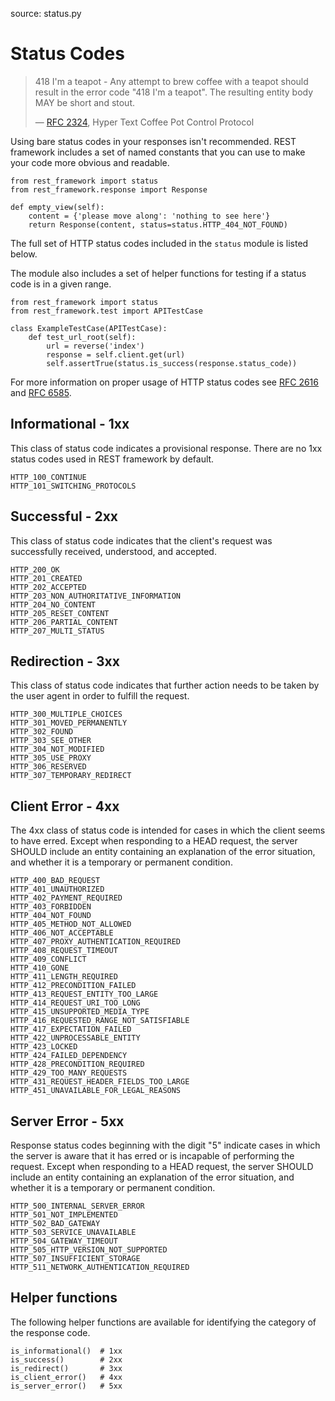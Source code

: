 source: status.py

# Status Codes

> 418 I'm a teapot - Any attempt to brew coffee with a teapot should result in the error code "418 I'm a teapot".  The resulting entity body MAY be short and stout.
>
> &mdash; [RFC 2324][rfc2324], Hyper Text Coffee Pot Control Protocol

Using bare status codes in your responses isn't recommended.  REST framework includes a set of named constants that you can use to make your code more obvious and readable.

    from rest_framework import status
    from rest_framework.response import Response

    def empty_view(self):
        content = {'please move along': 'nothing to see here'}
        return Response(content, status=status.HTTP_404_NOT_FOUND)

The full set of HTTP status codes included in the `status` module is listed below.

The module also includes a set of helper functions for testing if a status code is in a given range.

    from rest_framework import status
	from rest_framework.test import APITestCase

	class ExampleTestCase(APITestCase):
	    def test_url_root(self):
	        url = reverse('index')
	        response = self.client.get(url)
	        self.assertTrue(status.is_success(response.status_code))


For more information on proper usage of HTTP status codes see [RFC 2616][rfc2616]
and [RFC 6585][rfc6585].

## Informational - 1xx

This class of status code indicates a provisional response.  There are no 1xx status codes used in REST framework by default.

    HTTP_100_CONTINUE
    HTTP_101_SWITCHING_PROTOCOLS

## Successful - 2xx

This class of status code indicates that the client's request was successfully received, understood, and accepted.

    HTTP_200_OK
    HTTP_201_CREATED
    HTTP_202_ACCEPTED
    HTTP_203_NON_AUTHORITATIVE_INFORMATION
    HTTP_204_NO_CONTENT
    HTTP_205_RESET_CONTENT
    HTTP_206_PARTIAL_CONTENT
    HTTP_207_MULTI_STATUS

## Redirection - 3xx

This class of status code indicates that further action needs to be taken by the user agent in order to fulfill the request.

    HTTP_300_MULTIPLE_CHOICES
    HTTP_301_MOVED_PERMANENTLY
    HTTP_302_FOUND
    HTTP_303_SEE_OTHER
    HTTP_304_NOT_MODIFIED
    HTTP_305_USE_PROXY
    HTTP_306_RESERVED
    HTTP_307_TEMPORARY_REDIRECT

## Client Error - 4xx

The 4xx class of status code is intended for cases in which the client seems to have erred.  Except when responding to a HEAD request, the server SHOULD include an entity containing an explanation of the error situation, and whether it is a temporary or permanent condition.

    HTTP_400_BAD_REQUEST
    HTTP_401_UNAUTHORIZED
    HTTP_402_PAYMENT_REQUIRED
    HTTP_403_FORBIDDEN
    HTTP_404_NOT_FOUND
    HTTP_405_METHOD_NOT_ALLOWED
    HTTP_406_NOT_ACCEPTABLE
    HTTP_407_PROXY_AUTHENTICATION_REQUIRED
    HTTP_408_REQUEST_TIMEOUT
    HTTP_409_CONFLICT
    HTTP_410_GONE
    HTTP_411_LENGTH_REQUIRED
    HTTP_412_PRECONDITION_FAILED
    HTTP_413_REQUEST_ENTITY_TOO_LARGE
    HTTP_414_REQUEST_URI_TOO_LONG
    HTTP_415_UNSUPPORTED_MEDIA_TYPE
    HTTP_416_REQUESTED_RANGE_NOT_SATISFIABLE
    HTTP_417_EXPECTATION_FAILED
    HTTP_422_UNPROCESSABLE_ENTITY
    HTTP_423_LOCKED
    HTTP_424_FAILED_DEPENDENCY
    HTTP_428_PRECONDITION_REQUIRED
    HTTP_429_TOO_MANY_REQUESTS
    HTTP_431_REQUEST_HEADER_FIELDS_TOO_LARGE
    HTTP_451_UNAVAILABLE_FOR_LEGAL_REASONS

## Server Error - 5xx

Response status codes beginning with the digit "5" indicate cases in which the server is aware that it has erred or is incapable of performing the request.  Except when responding to a HEAD request, the server SHOULD include an entity containing an explanation of the error situation, and whether it is a temporary or permanent condition.

    HTTP_500_INTERNAL_SERVER_ERROR
    HTTP_501_NOT_IMPLEMENTED
    HTTP_502_BAD_GATEWAY
    HTTP_503_SERVICE_UNAVAILABLE
    HTTP_504_GATEWAY_TIMEOUT
    HTTP_505_HTTP_VERSION_NOT_SUPPORTED
    HTTP_507_INSUFFICIENT_STORAGE
    HTTP_511_NETWORK_AUTHENTICATION_REQUIRED

## Helper functions

The following helper functions are available for identifying the category of the response code.

    is_informational()  # 1xx
    is_success()        # 2xx
    is_redirect()       # 3xx
    is_client_error()   # 4xx
    is_server_error()   # 5xx

[rfc2324]: http://www.ietf.org/rfc/rfc2324.txt
[rfc2616]: http://www.w3.org/Protocols/rfc2616/rfc2616-sec10.html
[rfc6585]: http://tools.ietf.org/html/rfc6585

